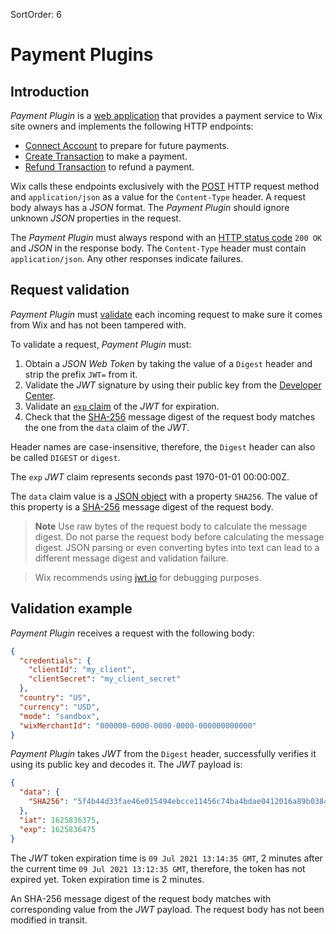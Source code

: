 SortOrder: 6
# Payment Plugins

## Introduction
*Payment Plugin* is a [web application](https://en.wikipedia.org/wiki/Web_application) that provides a payment service to Wix site owners and implements the following HTTP endpoints:
* [Connect Account](https://dev.wix.com/api/rest/payment-provider-spi/provider-platform/account/connect-account) to prepare for future payments.
* [Create Transaction](https://dev.wix.com/api/rest/payment-provider-spi/provider-platform/transaction/create-transaction) to make a payment.
* [Refund Transaction](https://dev.wix.com/api/rest/payment-provider-spi/provider-platform/transaction/refund-transaction) to refund a payment.

Wix calls these endpoints exclusively with the [POST](https://en.wikipedia.org/wiki/POST_(HTTP)) HTTP request method and `application/json` as a value for the `Content-Type` header. A request body always has a *JSON* format. The *Payment Plugin* should ignore unknown *JSON* properties in the request.

The *Payment Plugin* must always respond with an [HTTP status code](https://en.wikipedia.org/wiki/List_of_HTTP_status_codes) `200 OK` and *JSON* in the response body. The `Content-Type` header must contain `application/json`. Any other responses indicate failures.


## Request validation

*Payment Plugin* must [validate](https://devforum.wix.com/kb/en/article/validating-requests-received-from-wix) each incoming request to make sure it comes from Wix and has not been tampered with.

To validate a request, *Payment Plugin* must:
1. Obtain a *JSON Web Token* by taking the value of a `Digest` header and strip the prefix `JWT=` from it.
2. Validate the *JWT* signature by using their public key from the [Developer Center](https://dev.wix.com/dc3/my-apps/).
3. Validate an [`exp` claim](https://datatracker.ietf.org/doc/html/rfc7519#section-4.1.4) of the *JWT* for expiration.
4. Check that the [SHA-256](https://en.wikipedia.org/wiki/SHA-2) message digest of the request body matches the one from the `data` claim of the *JWT*.

Header names are case-insensitive, therefore, the `Digest` header can also be called `DIGEST` or `digest`.

The `exp` *JWT* claim represents seconds past 1970-01-01 00:00:00Z.

The `data` claim value is a [JSON object](http://json-schema.org/understanding-json-schema/reference/object.html#object) with a property `SHA256`. The value of this property is a [SHA-256](https://en.wikipedia.org/wiki/SHA-2) message digest of the request body.

> **Note**
> Use raw bytes of the request body to calculate the message digest. Do not parse the request body before calculating the message digest. JSON parsing or even converting bytes into text can lead to a different message digest and validation failure.

> Wix recommends using [jwt.io](https://jwt.io) for debugging purposes.

## Validation example

*Payment Plugin* receives a request with the following body:
```json
{
  "credentials": {
    "clientId": "my_client",
    "clientSecret": "my_client_secret"
  },
  "country": "US",
  "currency": "USD",
  "mode": "sandbox",
  "wixMerchantId": "000000-0000-0000-0000-000000000000"
}
```
*Payment Plugin* takes *JWT* from the `Digest` header, successfully verifies it using its public key and decodes it.  The *JWT* payload is:
```json
{
  "data": {
    "SHA256": "5f4b44d33fae46e015494ebcce11456c74ba4bdae0412016a89b03844e9a7361"
  },
  "iat": 1625836375,
  "exp": 1625836475
}
```
The *JWT* token expiration time is `09 Jul 2021 13:14:35 GMT`, 2 minutes after the current time `09 Jul 2021 13:12:35 GMT`, therefore, the token has not expired yet. Token expiration time is 2 minutes.

An SHA-256 message digest of the request body matches with corresponding value from the *JWT* payload. The request body has not been modified in transit.
